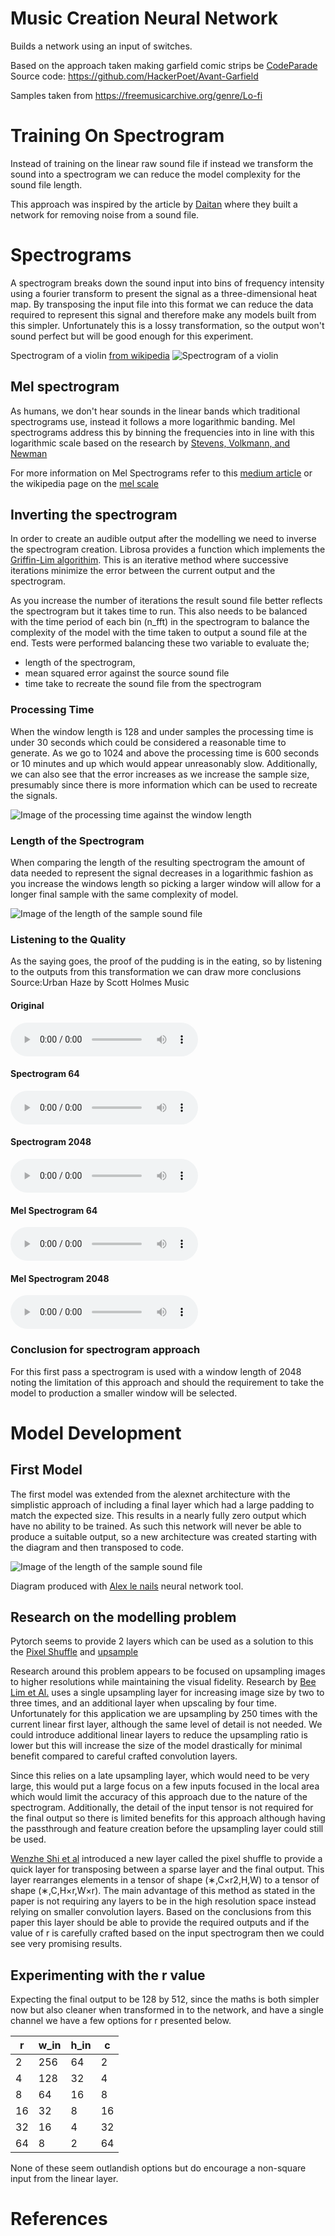 # Music Creation Neural Network

Builds a network using an input of switches.

Based on the approach taken making garfield comic strips be [CodeParade][1]
Source code: https://github.com/HackerPoet/Avant-Garfield

Samples taken from https://freemusicarchive.org/genre/Lo-fi

# Training On Spectrogram

Instead of training on the linear raw sound file if instead we transform the sound into a spectrogram we can reduce the model complexity for the sound file length.

This approach was inspired by the article by [Daitan][2] where they built a network for removing noise from a sound file.

# Spectrograms

A spectrogram breaks down the sound input into bins of frequency intensity using a fourier transform to present the signal as a three-dimensional heat map.
By transposing the input file into this format we can reduce the data required to represent this signal and therefore make any models built from this simpler.
Unfortunately this is a lossy transformation, so the output won't sound perfect but will be good enough for this experiment.

Spectrogram of a violin [from wikipedia](https://en.wikipedia.org/wiki/File:Spectrogram_of_violin.png)
![Spectrogram of a violin][spectrogram]

## Mel spectrogram

As humans, we don't hear sounds in the linear bands which traditional spectrograms use, instead it follows a more logarithmic banding. Mel spectrograms address this by binning the frequencies into in line with this logarithmic scale based on the research by [Stevens, Volkmann, and Newman][mel_scale_paper]

For more information on Mel Spectrograms refer to this [medium article][tds_mel_spectrogram] or the wikipedia page on the [mel scale][mel_scale]

## Inverting the spectrogram

In order to create an audible output after the modelling we need to inverse the spectrogram creation. Librosa provides a function which implements the [Griffin-Lim algorithim][gla]. 
This is an iterative method where successive iterations minimize the error between the current output and the spectrogram.

As you increase the number of iterations the result sound file better reflects the spectrogram but it takes time to run.
This also needs to be balanced with the time period of each bin (n_fft) in the spectrogram to balance the complexity of the model with the time taken to output a sound file at the end.
Tests were performed balancing these two variable to evaluate the;
 * length of the spectrogram,   
 * mean squared error against the source sound file
 * time take to recreate the sound file from the spectrogram

### Processing Time

When the window length is 128 and under samples the processing time is under 30 seconds which could be considered a reasonable time to generate. As we go to 1024 and above the processing time is 600 seconds or 10 minutes and up which would appear unreasonably slow.
Additionally, we can also see that the error increases as we increase the sample size, presumably since there is more information which can be used to recreate the signals.

![Image of the processing time against the window length](https://github.com/redparry/data_science_experiments/blob/master/create_music/spectrogram/contents/spectrogram_settings_time.png "Spectrogram Processing Time")

### Length of the Spectrogram

When comparing the length of the resulting spectrogram the amount of data needed to represent the signal decreases in a logarithmic fashion as you increase the windows length so picking a larger window will allow for a longer final sample with the same complexity of model.

![Image of the length of the sample sound file](https://github.com/redparry/data_science_experiments/blob/master/create_music/spectrogram/contents/spectrogram_settings_length.png "Spectrogram Output Length")


### Listening to the Quality

As the saying goes, the proof of the pudding is in the eating, so by listening to the outputs from this transformation we can draw more conclusions
Source:Urban Haze by Scott Holmes Music

#### Original
<audio controls>
  <source src="https://raw.githubusercontent.com/redparry/data_science_experiments/master/create_music/spectrogram/contents/gyNN33kV2jCi8mFtwMpHMEV9Hajbtc5XSrWxZzPg.mp3" type="audio/mp3">
Your browser does not support the audio element.
</audio> 

#### Spectrogram 64
<audio controls>
  <source src="https://raw.githubusercontent.com/redparry/data_science_experiments/master/create_music/spectrogram/contents/sample_audio_64.wav" type="audio/wav">
Your browser does not support the audio element.
</audio>

#### Spectrogram 2048
<audio controls>
  <source src="https://raw.githubusercontent.com/redparry/data_science_experiments/master/create_music/spectrogram/contents/sample_audio_2048.wav" type="audio/wav">
Your browser does not support the audio element.
</audio> 

#### Mel Spectrogram 64
<audio controls>
  <source src="https://raw.githubusercontent.com/redparry/data_science_experiments/master/create_music/spectrogram/contents/sample_audio_2048.wav" type="audio/wav">
Your browser does not support the audio element.
</audio>

#### Mel Spectrogram 2048
<audio controls>
  <source src="https://raw.githubusercontent.com/redparry/data_science_experiments/master/create_music/spectrogram/contents/sample_audio_mel_2048.wav" type="audio/wav">
Your browser does not support the audio element.
</audio> 

### Conclusion for spectrogram approach

For this first pass a spectrogram is used with a window length of 2048 noting the limitation of this approach and should the requirement to take the model to production a smaller window will be selected. 

# Model Development

## First Model
The first model was extended from the alexnet architecture with the simplistic approach of including a final layer which had a large padding to match the expected size.
This results in a nearly fully zero output which have no ability to be trained. 
As such this network will never be able to produce a suitable output, so a new architecture was created starting with the diagram and then transposed to code.

![Image of the length of the sample sound file](https://github.com/redparry/data_science_experiments/blob/master/create_music/spectrogram/contents/model_1_architecture.png "First Neural Network Diagram")

Diagram produced with [Alex le nails](http://alexlenail.me/NN-SVG/AlexNet.html) neural network tool.

## Research on the modelling problem

Pytorch seems to provide 2 layers which can be used as a solution to this the [Pixel Shuffle][pixel_shuffle] and [upsample][upsample_layer]

Research around this problem appears to be focused on upsampling images to higher resolutions while maintaining the visual fidelity.
Research by [Bee Lim et Al.][image_upsampling] uses a single upsampling layer for increasing image size by two to three times, and an additional layer when upscaling by four time.
Unfortunately for this application we are upsampling by 250 times with the current linear first layer, although the same level of detail is not needed.
We could introduce additional linear layers to reduce the upsampling ratio is lower but this will increase the size of the model drastically for minimal benefit compared to careful crafted convolution layers.

Since this relies on a late upsampling layer, which would need to be very large, this would put a large focus on a few inputs focused in the local area which would limit the accuracy of this approach due to the nature of the spectrogram.
Additionally, the detail of the input tensor is not required for the final output so there is limited benefits for this approach although having the passthrough and feature creation before the upsampling layer could still be used.

[Wenzhe Shi et al][pixel_shuffle_paper] introduced a new layer called the pixel shuffle to provide a quick layer for transposing between a sparse layer and the final output.
This layer rearranges elements in a tensor of shape (∗,C×r2,H,W) to a tensor of shape (∗,C,H×r,W×r).
The main advantage of this method as stated in the paper is not requiring any layers to be in the high resolution space instead relying on smaller convolution layers.
Based on the conclusions from this paper this layer should be able to provide the required outputs and if the value of r is carefully crafted based on the input spectrogram then we could see very promising results.

## Experimenting with the r value

Expecting the final output to be 128 by 512, since the maths is both simpler now but also cleaner when transformed in to the network, and have a single channel we have a few options for r presented below.

| r  | w_in | h_in | c  |
|----|------|------|----|
| 2  | 256  | 64   | 2  |
| 4  | 128  | 32   | 4  |
| 8  | 64   | 16   | 8  |
| 16 | 32   | 8    | 16 |
| 32 | 16   | 4    | 32 |
| 64 | 8    | 2    | 64 |

None of these seem outlandish options but do encourage a non-square input from the linear layer. 




# References

[1]: https://www.youtube.com/watch?v=wXWKWyALxYM
[2]: https://medium.com/better-programming/how-to-build-a-deep-audio-de-noiser-using-tensorflow-2-0-79c1c1aea299
[mel_scale_paper]: https://archive.is/20130414065947/http://asadl.org/jasa/resource/1/jasman/v8/i3/p185_s1
[tds_mel_spectrogram]: https://towardsdatascience.com/getting-to-know-the-mel-spectrogram-31bca3e2d9d0
[mel_scale]: https://en.wikipedia.org/wiki/Mel_scale
[gla]: https://paperswithcode.com/method/griffin-lim-algorithm
[upsampling_article]: https://machinelearningmastery.com/upsampling-and-transpose-convolution-layers-for-generative-adversarial-networks/
[upsample_layer]: https://pytorch.org/docs/stable/generated/torch.nn.Upsample.html
[pixel_shuffle]: https://pytorch.org/docs/stable/generated/torch.nn.PixelShuffle.html
[image_upsampling]: https://arxiv.org/abs/1707.02921
[pixel_shuffle_paper]: https://arxiv.org/pdf/1609.05158v2.pdf

[spectrogram]: https://upload.wikimedia.org/wikipedia/commons/2/29/Spectrogram_of_violin.png